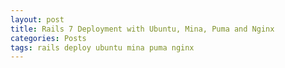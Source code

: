 ```yaml
---
layout: post
title: Rails 7 Deployment with Ubuntu, Mina, Puma and Nginx
categories: Posts
tags: rails deploy ubuntu mina puma nginx
---
```


